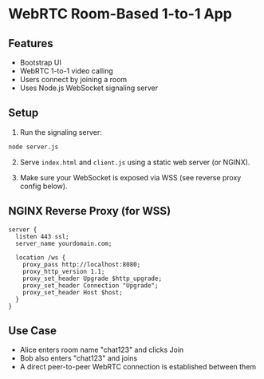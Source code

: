# WebRTC Room-Based 1-to-1 App

## Features
- Bootstrap UI
- WebRTC 1-to-1 video calling
- Users connect by joining a room
- Uses Node.js WebSocket signaling server

## Setup

1. Run the signaling server:

```bash
node server.js
```

2. Serve `index.html` and `client.js` using a static web server (or NGINX).

3. Make sure your WebSocket is exposed via WSS (see reverse proxy config below).

## NGINX Reverse Proxy (for WSS)

```
server {
  listen 443 ssl;
  server_name yourdomain.com;

  location /ws {
    proxy_pass http://localhost:8080;
    proxy_http_version 1.1;
    proxy_set_header Upgrade $http_upgrade;
    proxy_set_header Connection "Upgrade";
    proxy_set_header Host $host;
  }
}
```

## Use Case
- Alice enters room name "chat123" and clicks Join
- Bob also enters "chat123" and joins
- A direct peer-to-peer WebRTC connection is established between them
